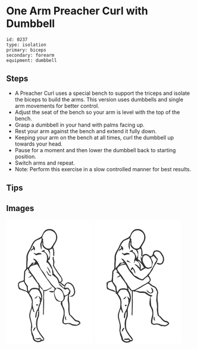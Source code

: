 # One Arm Preacher Curl with Dumbbell
> 

``` 
id: 0237 
type: isolation 
primary: biceps 
secondary: forearm 
equipment: dumbbell 
``` 

## Steps

 - A Preacher Curl uses a special bench to support the triceps and isolate the biceps to build the arms. This version uses dumbbells and single arm movements for better control.
 - Adjust the seat of the bench so your arm is level with the top of the bench.
 - Grasp a dumbbell in your hand with palms facing up.
 - Rest your arm against the bench and extend it fully down.
 - Keeping your arm on the bench at all times, curl the dumbbell up towards your head.
 - Pause for a moment and then lower the dumbbell back to starting position.
 - Switch arms and repeat.
 - Note: Perform this exercise in a slow controlled manner for best results.

## Tips


## Images

<svg width="175pt" height="250pt" viewBox="0 0 175 250" xmlns="http://www.w3.org/2000/svg">
  <g fill="#FFF">
    <path d="M0 0h175v250H0V0m72.67 31.77c-3.58 7.19-13.07 7.02-17.65 13.21-4.1 4.82-5.09 11.35-8.75 16.43-2.56 3.76-4.39 8.02-5.41 12.45-.29 4.69.1 9.41-.41 14.1-.55 4 .66 8.13-.76 12.03-1.16 1.95-3.52 3.35-3.44 5.86-.51 5.54-.76 11.12-.91 16.68-1.12.48-2.23.96-3.36 1.42-1.99.64-3.98 1.31-5.97 1.96-3.75 4.02-2.33 9.81-.46 14.38 5.37 2.04 10.82 3.87 16.29 5.66-.03.27-.08.81-.1 1.07 3.65 1.96 4.48 6.23 6.68 9.4 1.95 2.81 2.62 6.2 3.46 9.45-.78 3.68-.68 7.45-1.08 11.17-1.62 4.91-3.55 9.78-4.45 14.89-.28 7.24 3.62 13.88 3.83 21.09.09 3.29-.45 6.55-.69 9.83.3 2.08 1.23 4.04 1.2 6.18-.16 3.23 2.35 5.75 2.71 8.88.07 8.4 12.25 11.78 18.01 6.77 1.53-.38 3.68.04 4.42-1.75 1.82-2.95-1.23-5.76-2.83-8.03-3.53-3.63-5.84-8.19-8.43-12.48-2.43-5.42-2.17-11.56-1.71-17.35.26-3.92 2.19-7.41 3.17-11.15.54-3.12.15-6.32.3-9.47-.76.49-1.51.99-2.27 1.48.68 5.06-.58 10.05-2.76 14.6-2.15 8.74-1.63 18.85 3.74 26.4 2.53 5.38 6.85 9.53 10.26 14.33-.84.34-2.51 1.01-3.35 1.34-.78-.85-1.47-1.77-2.07-2.75-.4-.35-1.2-1.05-1.6-1.39-3.42 1.24-7.07.58-10.54 1.42 3.01 1.34 6.47 2.41 9.61.79.7.35 2.11 1.04 2.82 1.39-3.36 4.4-10.98 3.13-13.52-1.45-.5-2.97-1.27-5.89-2.55-8.63-1.48-4.5-4.32-9.27-1.8-13.98.44-8.25-3.31-15.92-4.04-24.02 0-5.3 2-10.33 3.67-15.28 1.31 2.41 2.34 4.96 3.13 7.58.45.11 1.34.32 1.79.42-.31-1.23-.62-2.46-.99-3.67-1.35-3.88-2.43-7.9-2.82-11.99 1.26-6.44-.12-13.53-4.22-18.75-.8-1.35-2.09-2.5-2.4-4.09 1.58-2.73 3.25-5.93 6.22-7.32 3.62-.59 7.65-.83 11.13.48 4.33 4.98 7.08 11.52 6.78 18.22-1.73-1.99-3.46-4.01-5.71-5.44 1.29 3.1 3.18 5.94 3.9 9.28-.51.08-1.53.25-2.04.33.45.58 1.33 1.75 1.77 2.33-1.23 3.8-3.05 7.41-3.86 11.35-.95 4.2-4.21 7.41-5.11 11.63-.81 2.78-.83 5.7-.96 8.58.47 0 1.4.01 1.87.02.58-4.52.97-9.09 2.55-13.4.75.07 2.25.19 3 .26-.77-6.99 3.39-13.09 4.94-19.66 2.38-6.7 2.07-14.55-1.95-20.57-2.09-2.66-1.23-6.1-1.68-9.2 1.98 3.07 4.68 5.59 7.34 8.06.17 14.7-.14 29.41-.29 44.11-.12.63-.38 1.88-.5 2.51.46 1.09.91 2.19 1.37 3.28.85-4.96.4-10.01.94-15 .05-7.04.68-14.11-.19-21.12.16-4.17.54-8.33.52-12.51 4.85.68 8.32-3.13 12.46-4.84 1.66-.74 2.58-2.5 3.92-3.63-5.92 2.39-11.11 7.57-17.96 6.72-2.64-5.22-8.16-8.96-9.37-14.78-.36-.05-1.07-.14-1.42-.18-3.63-5.9-7.23-11.85-11.47-17.33-2.68-2.97-4.59-6.49-6.79-9.81.8-2.87 2.54-5.58 5.28-6.91 3.65-1.45 7.54-2.14 11.32-3.14 7.54 11.43 14.5 23.32 22.87 34.2 3.11 4.17 5.36 9.26 10.02 12.01.81 1.07 1.62 2.14 2.45 3.2-.77 1.52-1.48 3.07-2.08 4.67-3.28-.15-6.82-1.09-9.87.59 3.42 1.32 8.07 3.5 10.59-.51-.54 6.03.37 12.3 3.9 17.33 2.41 3.09 6.55 3.93 10.26 3.67-.24 1.43-.49 2.86-.75 4.29 2.01 5.68 6.11 10.77 6.01 17.05.74 7.28-4.23 14.1-2.15 21.4 1.55 1.8 3.98 2.26 6.17 2.83 1.35-.36 2.72-.7 4.13-.8 4.76-.89 8.16 3.93 12.93 3.34 3.95 1.34 7.85-.53 11.14-2.65 3.46-2.38-.15-6.6-3.05-7.28-7.47-.4-10.07-8.71-16.05-11.85-2.61-8.35-.62-17.16-1.98-25.65-1.34-4.94-.26-10.04-.72-15.05.5-.22 1.5-.66 1.99-.88.31-2.12 1.23-4.14 1.27-6.29-1.22-2.43-3.08-4.48-4.89-6.48-2.1.11-4.19.15-6.28.16-.17-3.52 1.98-6.8 4.47-9.11 3.26.12 6.62 1.17 8.9 3.6 3.04 2.75 3.87 6.94 4.83 10.73 1.17 4.36-.95 9.87-5.61 11.04-1.03.19-3.08.55-4.11.74 2.72.38 5.97 1.42 8.23-.74 2.6-1.81 3.45-4.96 4.08-7.88-.66-3.66-1.11-7.4-2.76-10.78-2.11-4.76-6.89-8.4-12.14-8.62-3.18.76-5.69 3.14-6.75 6.22-2.66-1.89-5.19-3.95-7.72-6 1.23-.81 2.45-1.66 3.64-2.52-.06-1.62.01-3.26-.27-4.86-2.55-6.39-7.88-11.08-11.01-17.13-1.99-3.11-4.58-5.93-5.68-9.53-.72-3 1.5-5.98.46-8.96-1-2.62-1.42-5.4-1.22-8.21l-.73-.09c-2.33.16-1.1 2.85-1.29 4.35.21 2.34 1.47 4.52 1.18 6.92.02 2.82-1.3 6.01.58 8.51 4.64 7.52 9.41 15 14.94 21.89.7 1.86 1.55 3.79 1.24 5.83-.85 1.43-2.3 2.29-3.7 3.08-1.19-2.62-2.4-5.23-3.61-7.84-2.81-3.21-5.6-6.44-8.7-9.38-.05-4.44-2.14-8.4-3.47-12.53-1.62-4.28-3.97-8.29-7.13-11.63-.13-.69-.4-2.09-.54-2.79.69-.26 2.08-.77 2.77-1.03 1.13-4.62.83-9.37 1.05-14.07.06-1.89-.82-3.62-1.41-5.37 2.05-.94 4.03-2 6.03-3.04 3.1 4.61 1.16 10.33 2.18 15.36.3.08.9.22 1.2.3 1.17-6.07.8-12.66-1.93-18.27 2.98-5.83 7.52-11.19 8.37-17.88.9-6.14-2.35-12.17-7.05-15.93-3.5-2.81-8.39-3.18-12.63-2.2-5.4 1.55-8.8 6.64-10.36 11.77M57.01 159.65c3.41.11 5.22-3.14 6.74-5.67-2.65 1.33-5.07 3.18-6.74 5.67m3.29 11.45c.15.61.43 1.84.57 2.45 1.54-.18 3.04-.59 4.2-1.69-1.53-.58-3.14-.78-4.77-.76m-6 54.02c2.73-2.04 3.94-5.29 5.08-8.37-3.47.99-4.93 5.12-5.08 8.37z"/>
    <path d="M80.23 24.1c5.27-3.89 12.87-1.66 17.02 2.8 5.3 5.54 3.69 14.44-.37 20.24-2.86 3.86-4.43 9.02-8.85 11.46-4.91 1.39-9.59-1.35-12.25-5.38-2.74-2.9.27-7.32-2.08-10.31 2.03-1.95-.58-4.04-1.41-5.93 1.65-4.76 3.33-10.14 7.94-12.88z"/>
    <path d="M57.83 44.91c3.61-3.66 9.28-3.9 13.02-7.41 1.88 5.44-3.07 10.08-1.96 15.51.33 2.79.97 5.55 2.02 8.17 1.2-5.22-.86-10.98 1.66-15.91.41 3-.66 6.35 1.18 9.02 2.16 3.99 6.37 6.14 10.48 7.62 1.8 3.8 4.41 7.73 3.05 12.11a43.793 43.793 0 0 0-2.87 6.27c1.09-5.99-2.02-12.38-7.35-15.3.14-1.19.31-2.38.44-3.57-2.05.8-4.1 1.62-6.17 2.38-.06.39-.17 1.18-.23 1.58 4.47-1.24 8.2 2.71 10.22 6.25 1.26 4.68 1.41 9.92-.61 14.43 6.39 2.57 7.83 9.73 11.61 14.76.2 2.85.31 5.73.87 8.55-.23.65-.45 1.3-.68 1.95 3.08 2.62 6.8 4.53 9.4 7.68 2.19 3.05 3.1 6.79 4.04 10.37.73-.36 1.45-.73 2.17-1.1 3.26 2.69 6.61 5.27 10.14 7.6-.95.58-1.9 1.15-2.86 1.72-2.42-2.85-5.41-5.16-7.6-8.2-.41.7-.82 1.39-1.21 2.1 3.75 3.69 7.9 7 12.22 10.01 1.51-.69 3.04-1.36 4.54-2.08a73.43 73.43 0 0 1 4.2 4.44c-.26.73-.78 2.18-1.04 2.9-.17-.02-.5-.08-.67-.11-.11 4.45-4.37 5.88-7.87 7.07-2-3.43-3.18-7.25-4.97-10.77-2.74-3.59-7.36-6.42-12.02-5.06 2.29 2.12 5.84 1.78 8.01 4.07 5.04 3.59 6.9 10.09 6.86 16.02.11 3.93-3.41 8.06-7.57 6.81-4.11-1.52-8.1-4.63-9.15-9.09-2.17-5.1-4.06-13.09 2.55-15.79-.9-.69-1.81-1.37-2.7-2.07-4.07-3.58-8.07-7.33-10.96-11.96-2.05-3.53-5.41-6.12-7.21-9.81-2.49-4.69-5.21-9.28-8.7-13.3-5.38-5.63-5.59-14.31-11.02-19.89-1.95-1.86-4.24-4.16-7.2-3.46 1.58 1.7 3.25 3.31 4.97 4.87-.25.73-.74 2.19-.99 2.93l-.87-1.1c-.18 1.2-.37 2.4-.57 3.61-1.17.54-2.33 1.09-3.5 1.63.35-.63 1.05-1.9 1.4-2.53l.65 1.08c.15-.67.46-2.03.61-2.71-.96.07-2.88.23-3.84.31-2.18 3.97-5.81 6.79-8.44 10.42-2.06-6.87.51-13.9 0-20.87-.49-4.82 2.06-9.05 3.86-13.31l1 1.11c.04-1.5.07-2.99.09-4.48l.71.95c2.83-5.53 4.7-11.67 8.86-16.42m-4.54 8.39c.16 1.63.62 3.19 1.25 4.7-1.84 1.63-5.56 2.68-5.18 5.68 1.97-1.36 4.03-2.59 6.07-3.86.41 1.19.95 2.35 1.77 3.32 1.35-3.67.49-8.88-3.91-9.84m2.21 14.02c.06.38.16 1.15.22 1.53 1.6.99 3.09 2.17 4.38 3.55 3.54-.91 6.92-2.59 10.68-1.67l-.16-2.16c-2.9-.8-6.07-1.48-8.82.18-2.17 1.45-4.24-.76-6.3-1.43m26.43 27.65c1.96 4.82 4.78 9.24 6.76 14.05.14-1.7.44-3.57-.59-5.07-1.81-3.14-3.37-6.57-6.17-8.98m-1.82 8.27c1.66 2.98 3.51 5.87 4.96 8.97 1.95.9 3.91 1.79 5.91 2.6-.47-1.11-.98-2.19-1.48-3.27l-2.64.08c-2.03-2.98-3.62-6.36-6.75-8.38zM42.72 99.47c1.66 2.78 3.42 5.49 5.15 8.23l-3.28-2.52-.47.8c2.66 1.89 5.29 3.88 7.18 6.59-2.44 1.68-4.81 3.48-7.47 4.8 3.05-.57 6.26-1.15 8.12-3.94 3.47 5.66 7.66 10.81 11.57 16.16 2.21 2.81 2.07 6.47 1.94 9.85-4.35-1.73-9.23-2.43-13.68-.63-3.26.83-4.56 4.16-6.11 6.77-2.43-3.35-2.03-7.56-2.34-11.46-2.43-2.35-3.63-5.61-5.82-8.15-.47-7.08.75-14.13.85-21.21 1.69-1.54 3.18-3.31 4.36-5.29zM26.83 127.93c2.7-1.17 5.46-2.2 8.33-2.85 1.66 3.62 3.7 7.05 5.93 10.35.39 3.15.52 6.34 1.45 9.4-3.92-2.14-8.29-3.18-12.38-4.92-4.56-1.82-6.04-8.03-3.33-11.98z"/>
    <path d="M118.29 155.65c2.02-1.21 4.01-2.46 6.06-3.61.64 4.02-1.25 7.96-.34 11.94 1.19 4.91 1.57 9.98 1.18 15.01-.4 4.49.71 8.89 1.59 13.25 4.16 3.18 7.05 7.59 10.83 11.12 2.86 3.14 8.15 1.6 10.26 5.61a184.26 184.26 0 0 0-5.72 3.44c-3.68-1.12-7.79-.37-11.14-2.55-4.02-2.32-8.68-.26-12.99-.85-1.4-.03-2.62-1.7-2.43-3.05.22-4.07.61-8.19 2.01-12.05.01-4.14.31-8.31-.27-12.43-.53-2.95-2.51-5.31-3.54-8.06-.49-2.48-.72-5.01-1.15-7.5 3.82-2.04 5.76-6 5.65-10.27m.38 39.96c-.14 2.51-.13 5.09 1.41 7.23.32-.14.95-.4 1.26-.53-1.09-2.13-1.33-4.49-1.15-6.84-.38.03-1.14.1-1.52.14z"/>
  </g>
  <g fill="#333">
    <path d="M72.67 31.77c1.56-5.13 4.96-10.22 10.36-11.77 4.24-.98 9.13-.61 12.63 2.2 4.7 3.76 7.95 9.79 7.05 15.93-.85 6.69-5.39 12.05-8.37 17.88 2.73 5.61 3.1 12.2 1.93 18.27-.3-.08-.9-.22-1.2-.3-1.02-5.03.92-10.75-2.18-15.36-2 1.04-3.98 2.1-6.03 3.04.59 1.75 1.47 3.48 1.41 5.37-.22 4.7.08 9.45-1.05 14.07-.69.26-2.08.77-2.77 1.03.14.7.41 2.1.54 2.79 3.16 3.34 5.51 7.35 7.13 11.63 1.33 4.13 3.42 8.09 3.47 12.53 3.1 2.94 5.89 6.17 8.7 9.38 1.21 2.61 2.42 5.22 3.61 7.84 1.4-.79 2.85-1.65 3.7-3.08.31-2.04-.54-3.97-1.24-5.83-5.53-6.89-10.3-14.37-14.94-21.89-1.88-2.5-.56-5.69-.58-8.51.29-2.4-.97-4.58-1.18-6.92.19-1.5-1.04-4.19 1.29-4.35l.73.09c-.2 2.81.22 5.59 1.22 8.21 1.04 2.98-1.18 5.96-.46 8.96 1.1 3.6 3.69 6.42 5.68 9.53 3.13 6.05 8.46 10.74 11.01 17.13.28 1.6.21 3.24.27 4.86-1.19.86-2.41 1.71-3.64 2.52 2.53 2.05 5.06 4.11 7.72 6 1.06-3.08 3.57-5.46 6.75-6.22 5.25.22 10.03 3.86 12.14 8.62 1.65 3.38 2.1 7.12 2.76 10.78-.63 2.92-1.48 6.07-4.08 7.88-2.26 2.16-5.51 1.12-8.23.74 1.03-.19 3.08-.55 4.11-.74 4.66-1.17 6.78-6.68 5.61-11.04-.96-3.79-1.79-7.98-4.83-10.73-2.28-2.43-5.64-3.48-8.9-3.6-2.49 2.31-4.64 5.59-4.47 9.11 2.09-.01 4.18-.05 6.28-.16 1.81 2 3.67 4.05 4.89 6.48-.04 2.15-.96 4.17-1.27 6.29-.49.22-1.49.66-1.99.88.46 5.01-.62 10.11.72 15.05 1.36 8.49-.63 17.3 1.98 25.65 5.98 3.14 8.58 11.45 16.05 11.85 2.9.68 6.51 4.9 3.05 7.28-3.29 2.12-7.19 3.99-11.14 2.65-4.77.59-8.17-4.23-12.93-3.34-1.41.1-2.78.44-4.13.8-2.19-.57-4.62-1.03-6.17-2.83-2.08-7.3 2.89-14.12 2.15-21.4.1-6.28-4-11.37-6.01-17.05.26-1.43.51-2.86.75-4.29-3.71.26-7.85-.58-10.26-3.67-3.53-5.03-4.44-11.3-3.9-17.33-2.52 4.01-7.17 1.83-10.59.51 3.05-1.68 6.59-.74 9.87-.59.6-1.6 1.31-3.15 2.08-4.67-.83-1.06-1.64-2.13-2.45-3.2-4.66-2.75-6.91-7.84-10.02-12.01-8.37-10.88-15.33-22.77-22.87-34.2-3.78 1-7.67 1.69-11.32 3.14-2.74 1.33-4.48 4.04-5.28 6.91 2.2 3.32 4.11 6.84 6.79 9.81 4.24 5.48 7.84 11.43 11.47 17.33.35.04 1.06.13 1.42.18 1.21 5.82 6.73 9.56 9.37 14.78 6.85.85 12.04-4.33 17.96-6.72-1.34 1.13-2.26 2.89-3.92 3.63-4.14 1.71-7.61 5.52-12.46 4.84.02 4.18-.36 8.34-.52 12.51.87 7.01.24 14.08.19 21.12-.54 4.99-.09 10.04-.94 15-.46-1.09-.91-2.19-1.37-3.28.12-.63.38-1.88.5-2.51.15-14.7.46-29.41.29-44.11-2.66-2.47-5.36-4.99-7.34-8.06.45 3.1-.41 6.54 1.68 9.2 4.02 6.02 4.33 13.87 1.95 20.57-1.55 6.57-5.71 12.67-4.94 19.66-.75-.07-2.25-.19-3-.26-1.58 4.31-1.97 8.88-2.55 13.4-.47-.01-1.4-.02-1.87-.02.13-2.88.15-5.8.96-8.58.9-4.22 4.16-7.43 5.11-11.63.81-3.94 2.63-7.55 3.86-11.35-.44-.58-1.32-1.75-1.77-2.33.51-.08 1.53-.25 2.04-.33-.72-3.34-2.61-6.18-3.9-9.28 2.25 1.43 3.98 3.45 5.71 5.44.3-6.7-2.45-13.24-6.78-18.22-3.48-1.31-7.51-1.07-11.13-.48-2.97 1.39-4.64 4.59-6.22 7.32.31 1.59 1.6 2.74 2.4 4.09 4.1 5.22 5.48 12.31 4.22 18.75.39 4.09 1.47 8.11 2.82 11.99.37 1.21.68 2.44.99 3.67-.45-.1-1.34-.31-1.79-.42-.79-2.62-1.82-5.17-3.13-7.58-1.67 4.95-3.67 9.98-3.67 15.28.73 8.1 4.48 15.77 4.04 24.02-2.52 4.71.32 9.48 1.8 13.98 1.28 2.74 2.05 5.66 2.55 8.63 2.54 4.58 10.16 5.85 13.52 1.45-.71-.35-2.12-1.04-2.82-1.39-3.14 1.62-6.6.55-9.61-.79 3.47-.84 7.12-.18 10.54-1.42.4.34 1.2 1.04 1.6 1.39.6.98 1.29 1.9 2.07 2.75.84-.33 2.51-1 3.35-1.34-3.41-4.8-7.73-8.95-10.26-14.33-5.37-7.55-5.89-17.66-3.74-26.4 2.18-4.55 3.44-9.54 2.76-14.6.76-.49 1.51-.99 2.27-1.48-.15 3.15.24 6.35-.3 9.47-.98 3.74-2.91 7.23-3.17 11.15-.46 5.79-.72 11.93 1.71 17.35 2.59 4.29 4.9 8.85 8.43 12.48 1.6 2.27 4.65 5.08 2.83 8.03-.74 1.79-2.89 1.37-4.42 1.75-5.76 5.01-17.94 1.63-18.01-6.77-.36-3.13-2.87-5.65-2.71-8.88.03-2.14-.9-4.1-1.2-6.18.24-3.28.78-6.54.69-9.83-.21-7.21-4.11-13.85-3.83-21.09.9-5.11 2.83-9.98 4.45-14.89.4-3.72.3-7.49 1.08-11.17-.84-3.25-1.51-6.64-3.46-9.45-2.2-3.17-3.03-7.44-6.68-9.4.02-.26.07-.8.1-1.07-5.47-1.79-10.92-3.62-16.29-5.66-1.87-4.57-3.29-10.36.46-14.38 1.99-.65 3.98-1.32 5.97-1.96 1.13-.46 2.24-.94 3.36-1.42.15-5.56.4-11.14.91-16.68-.08-2.51 2.28-3.91 3.44-5.86 1.42-3.9.21-8.03.76-12.03.51-4.69.12-9.41.41-14.1 1.02-4.43 2.85-8.69 5.41-12.45 3.66-5.08 4.65-11.61 8.75-16.43 4.58-6.19 14.07-6.02 17.65-13.21m7.56-7.67c-4.61 2.74-6.29 8.12-7.94 12.88.83 1.89 3.44 3.98 1.41 5.93 2.35 2.99-.66 7.41 2.08 10.31 2.66 4.03 7.34 6.77 12.25 5.38 4.42-2.44 5.99-7.6 8.85-11.46 4.06-5.8 5.67-14.7.37-20.24-4.15-4.46-11.75-6.69-17.02-2.8m-22.4 20.81c-4.16 4.75-6.03 10.89-8.86 16.42l-.71-.95c-.02 1.49-.05 2.98-.09 4.48l-1-1.11c-1.8 4.26-4.35 8.49-3.86 13.31.51 6.97-2.06 14 0 20.87 2.63-3.63 6.26-6.45 8.44-10.42.96-.08 2.88-.24 3.84-.31-.15.68-.46 2.04-.61 2.71l-.65-1.08c-.35.63-1.05 1.9-1.4 2.53 1.17-.54 2.33-1.09 3.5-1.63.2-1.21.39-2.41.57-3.61l.87 1.1c.25-.74.74-2.2.99-2.93-1.72-1.56-3.39-3.17-4.97-4.87 2.96-.7 5.25 1.6 7.2 3.46 5.43 5.58 5.64 14.26 11.02 19.89 3.49 4.02 6.21 8.61 8.7 13.3 1.8 3.69 5.16 6.28 7.21 9.81 2.89 4.63 6.89 8.38 10.96 11.96.89.7 1.8 1.38 2.7 2.07-6.61 2.7-4.72 10.69-2.55 15.79 1.05 4.46 5.04 7.57 9.15 9.09 4.16 1.25 7.68-2.88 7.57-6.81.04-5.93-1.82-12.43-6.86-16.02-2.17-2.29-5.72-1.95-8.01-4.07 4.66-1.36 9.28 1.47 12.02 5.06 1.79 3.52 2.97 7.34 4.97 10.77 3.5-1.19 7.76-2.62 7.87-7.07.17.03.5.09.67.11.26-.72.78-2.17 1.04-2.9a73.43 73.43 0 0 0-4.2-4.44c-1.5.72-3.03 1.39-4.54 2.08-4.32-3.01-8.47-6.32-12.22-10.01.39-.71.8-1.4 1.21-2.1 2.19 3.04 5.18 5.35 7.6 8.2.96-.57 1.91-1.14 2.86-1.72-3.53-2.33-6.88-4.91-10.14-7.6-.72.37-1.44.74-2.17 1.1-.94-3.58-1.85-7.32-4.04-10.37-2.6-3.15-6.32-5.06-9.4-7.68.23-.65.45-1.3.68-1.95-.56-2.82-.67-5.7-.87-8.55-3.78-5.03-5.22-12.19-11.61-14.76 2.02-4.51 1.87-9.75.61-14.43-2.02-3.54-5.75-7.49-10.22-6.25.06-.4.17-1.19.23-1.58 2.07-.76 4.12-1.58 6.17-2.38-.13 1.19-.3 2.38-.44 3.57 5.33 2.92 8.44 9.31 7.35 15.3.79-2.16 1.75-4.26 2.87-6.27 1.36-4.38-1.25-8.31-3.05-12.11-4.11-1.48-8.32-3.63-10.48-7.62-1.84-2.67-.77-6.02-1.18-9.02-2.52 4.93-.46 10.69-1.66 15.91-1.05-2.62-1.69-5.38-2.02-8.17-1.11-5.43 3.84-10.07 1.96-15.51-3.74 3.51-9.41 3.75-13.02 7.41M42.72 99.47c-1.18 1.98-2.67 3.75-4.36 5.29-.1 7.08-1.32 14.13-.85 21.21 2.19 2.54 3.39 5.8 5.82 8.15.31 3.9-.09 8.11 2.34 11.46 1.55-2.61 2.85-5.94 6.11-6.77 4.45-1.8 9.33-1.1 13.68.63.13-3.38.27-7.04-1.94-9.85-3.91-5.35-8.1-10.5-11.57-16.16-1.86 2.79-5.07 3.37-8.12 3.94 2.66-1.32 5.03-3.12 7.47-4.8-1.89-2.71-4.52-4.7-7.18-6.59l.47-.8 3.28 2.52c-1.73-2.74-3.49-5.45-5.15-8.23m-15.89 28.46c-2.71 3.95-1.23 10.16 3.33 11.98 4.09 1.74 8.46 2.78 12.38 4.92-.93-3.06-1.06-6.25-1.45-9.4-2.23-3.3-4.27-6.73-5.93-10.35-2.87.65-5.63 1.68-8.33 2.85m91.46 27.72c.11 4.27-1.83 8.23-5.65 10.27.43 2.49.66 5.02 1.15 7.5 1.03 2.75 3.01 5.11 3.54 8.06.58 4.12.28 8.29.27 12.43-1.4 3.86-1.79 7.98-2.01 12.05-.19 1.35 1.03 3.02 2.43 3.05 4.31.59 8.97-1.47 12.99.85 3.35 2.18 7.46 1.43 11.14 2.55 1.89-1.18 3.79-2.33 5.72-3.44-2.11-4.01-7.4-2.47-10.26-5.61-3.78-3.53-6.67-7.94-10.83-11.12-.88-4.36-1.99-8.76-1.59-13.25.39-5.03.01-10.1-1.18-15.01-.91-3.98.98-7.92.34-11.94-2.05 1.15-4.04 2.4-6.06 3.61z"/>
    <path d="M53.29 53.3c4.4.96 5.26 6.17 3.91 9.84-.82-.97-1.36-2.13-1.77-3.32-2.04 1.27-4.1 2.5-6.07 3.86-.38-3 3.34-4.05 5.18-5.68-.63-1.51-1.09-3.07-1.25-4.7zM55.5 67.32c2.06.67 4.13 2.88 6.3 1.43 2.75-1.66 5.92-.98 8.82-.18l.16 2.16c-3.76-.92-7.14.76-10.68 1.67-1.29-1.38-2.78-2.56-4.38-3.55-.06-.38-.16-1.15-.22-1.53zM81.93 94.97c2.8 2.41 4.36 5.84 6.17 8.98 1.03 1.5.73 3.37.59 5.07-1.98-4.81-4.8-9.23-6.76-14.05zM80.11 103.24c3.13 2.02 4.72 5.4 6.75 8.38l2.64-.08c.5 1.08 1.01 2.16 1.48 3.27-2-.81-3.96-1.7-5.91-2.6-1.45-3.1-3.3-5.99-4.96-8.97zM57.01 159.65c1.67-2.49 4.09-4.34 6.74-5.67-1.52 2.53-3.33 5.78-6.74 5.67zM60.3 171.1c1.63-.02 3.24.18 4.77.76-1.16 1.1-2.66 1.51-4.2 1.69-.14-.61-.42-1.84-.57-2.45zM118.67 195.61c.38-.04 1.14-.11 1.52-.14-.18 2.35.06 4.71 1.15 6.84-.31.13-.94.39-1.26.53-1.54-2.14-1.55-4.72-1.41-7.23zM54.3 225.12c.15-3.25 1.61-7.38 5.08-8.37-1.14 3.08-2.35 6.33-5.08 8.37z"/>
  </g>
</svg>

<svg width="175pt" height="250pt" viewBox="0 0 175 250" xmlns="http://www.w3.org/2000/svg">
  <g fill="#FFF">
    <path d="M0 0h175v250H0V0m82.16 20.2c-4.93 1.87-8.05 6.63-9.53 11.49-3.54 7.25-13.14 7-17.68 13.26-3.31 3.9-4.66 8.92-6.9 13.41-2.14 3.6-4.65 7.03-5.95 11.07-2.43 5.25-.87 11.12-1.58 16.66-.8 4.65.3 9.37-.8 13.99-1.4 1.78-3.67 3.3-3.58 5.83-.51 5.74-.27 11.57-1.68 17.21-3.59 1.1-7.86 1.6-10.18 4.93 1.06 3.99-.38 8.52 1.44 12.24 5.98 2.78 12.46 4.3 18.59 6.71l-2.79.64c4.54 2.43 6.55 7.68 9.04 11.93 3.22 5.72 1.54 12.23 1.2 18.38-1.26 3.69-2.67 7.34-3.63 11.13-2.3 6.26.66 12.7 2 18.83 1.66 5.19.77 10.63.27 15.92.63 2.66 1.37 5.29 1.36 8.05 1.26 3.32 2.94 6.5 3.04 10.14 3.09 6.11 12.54 8.21 17.76 3.65 2.69.3 5.61-1.53 4.81-4.54-1.5-4.31-5.58-7.05-7.71-11.02-1.77-3.32-4.42-6.25-5.18-10.02-1.2-4.89-.89-9.97-.42-14.93.36-3.63 2.26-6.85 3.1-10.35.84-5.92-1.03-12.05 1-17.83 1.24-3.9 2.99-7.63 4.06-11.59.17-.61.52-1.81.69-2.41 1.35-6.04.46-12.66-2.95-17.88-1.8-2.31-1.4-5.23-1.41-7.96 1.88 2.95 3.65 6.2 7.05 7.64.09 13.78-.19 27.56-.32 41.34-.34 2.67-.79 5.47.77 7.88.32-1.28.69-2.56.72-3.88.39-9.06.67-18.13.66-27.19-.73-6.32.24-12.65 0-18.98.61.29 1.83.88 2.43 1.17l.5.31c4.57-1.21 8.23 2.5 12.69 2.6 2.68.2 5.36-.01 8.05.05 3.89 2.29 7.41 5.17 11.61 6.9-.83 5.57-2.19 11.22-1.53 16.9 1.71 5.08 5.27 9.56 5.56 15.09 1.12 7.65-4.33 14.81-2.13 22.46 2.3 2.68 6.07 3.26 9.33 2.29 4.14-1.19 7.66 1.62 11.21 3.22 2.34-.54 4.61.31 6.93.51 3.49-1.2 7.66-2.46 8.95-6.36-1.74-1.84-3.22-4.53-6.11-4.52-6.63-.96-9.04-8.44-14.59-11.33-3.42-9.02-.44-18.83-2.69-28.04-.75-6.09-.36-12.29.93-18.25-1.2-4.84-3.02-10.29-7.96-12.47-4.15-1.32-7.14-4.56-10.52-7.12 1.31-1.59 3.41-2.99 3.28-5.31.39-3.57-2.37-6.33-3.95-9.24 2.41-3.11 4.41-6.5 6.75-9.66 1.97-2.58 2.57-5.88 4.36-8.56 1.51-2.32 2.96-4.67 4.46-7l-1.6-.92 2.07.76c.35-2.73 2.42-5.27 2.19-7.99-2.72-2.5-4.12-6.22-7.27-8.25-.03-1.23-.05-2.46-.07-3.69 1.01-.92 1.99-1.87 2.95-2.83 1.85-.01 3.78-.17 5.52.63 3.83 1.19 5.52 5.15 7.52 8.26 2.56 4.02 2.66 9.66-.23 13.53-1.82 3.19-6.11 1.16-8.8.53-.68.45-1.35.91-2.02 1.38 2.99 1.38 6.4 3.25 9.68 1.49 3.46-.78 4.48-4.61 5.41-7.54.98-6.31-2.32-12.36-6.34-16.96-3.18-3.6-8.51-4.42-12.9-2.81-2.71 1.7-2.76 5.29-3.78 8.01-.48 2.09-2.93 2.44-4.46 3.49-2.8-2.41-5.98-5.39-9.98-4.92-1.93-.05-3.55 1.14-5.23 1.89-.79 2.64-1.84 5.23-2.04 8.01l-.2-.01c.43-2.16-.74-3.98-2.91-4.38l.94 1.14c-.09 3.67.96 7.17 1.53 10.75-1.58-3.08-4.36-5.06-7.26-6.79.66-4.44.5-8.92.66-13.39.29-2.12-1.42-3.62-2.2-5.41 2.35-.39 4.4-1.61 6.43-2.78.61 1.02 1.23 2.04 1.86 3.06.36 4.33.51 8.7-.18 13.01.57-.3 1.72-.9 2.29-1.2.98-5.88.48-12.19-2.13-17.61 2.94-5.88 7.54-11.23 8.37-17.97.87-6.11-2.37-12.13-7.03-15.9-3.78-3.03-9.12-3.31-13.62-1.98z"/>
    <path d="M80.19 24.22c8.05-5.91 21.23 1.84 20.23 11.71.39 6.66-4.29 11.84-7.4 17.26-1.64 2.95-4.27 6.22-8.06 5.63-4 .29-6.9-2.92-9.19-5.74-1.94-2.4-1.04-5.72-.79-8.5-.32-.41-.95-1.24-1.26-1.65.3-.38.91-1.14 1.22-1.53-.85-1.47-1.71-2.94-2.59-4.4 1.71-4.68 3.25-10.07 7.84-12.78z"/>
    <path d="M58.41 44.42c3.64-3.05 8.78-3.48 12.3-6.74.19 1.36.39 2.72.61 4.08-3.07 6.08-3.46 13.35-.31 19.49 1.25-5.24-1.18-10.94 1.36-15.9h.3c.27 3.01-.81 6.35 1.05 9.03 2.09 4.02 6.39 5.83 10.24 7.68 1.8 2.25 2.63 5.18 3.7 7.84.04 2.98-1.25 5.71-2.65 8.25-.53-5.3-3.08-10.62-7.91-13.25.15-1.17.28-2.34.41-3.51-2.09.76-4.15 1.57-6.24 2.33-.06.44-.18 1.32-.24 1.75 4.11-1.41 7.33 2.2 9.64 5.08 2.49 3.94.84 8.62-.68 12.57.16.58.47 1.75.62 2.34l-1.4 1.72c1.81.47 2.35-.46 1.99-2.19.37-.56 1.11-1.67 1.48-2.22 2.13 1.31 4.57 2.33 6.22 4.28 2.34 2.89 2.51 6.79 2.75 10.34-3.14-2.98-6.04-6.81-10.75-7.16 1.95 3.06 6 4.14 7.28 7.81.84.44 1.69.87 2.53 1.31-.19 1.89.94 4.42 3.18 4.13 3.33-1.71 6.34-4.04 9.84-5.44 3.31 3.09 7.91.64 11.44-.78.5-3.85 2.4-7.37 2.66-11.26-1.28-3.29-3.09-6.36-3.94-9.82 2.06-.76 4.02-2.16 6.3-1.97.9 1.01 1.56 2.21 2.27 3.36 1.15.86 2.38 1.66 3.31 2.77-.87 4.48-4.91 7.57-5.46 12.16-.37.27-1.09.81-1.46 1.08-1.28 4.12-4.34 7.28-6.11 11.16-1.32 2.89-4.24 4.52-5.89 7.17-1.76 2.88-5 4.24-7.32 6.58-1.04.75-1.9 2.12-3.34 2.03-4.98-.88-8.72-4.55-13.27-6.48-2.75-1.17-4.62-3.57-5.77-6.26-.9-2.3-3.14-3.5-4.77-5.2-4.12-5.72-5.91-12.87-10.71-18.14-1.86-2.56-4.05-5.97-7.76-5.23 1.57 2.01 3.36 3.84 5.1 5.7-.48.6-1.44 1.81-1.92 2.42-1.8-.01-3.6-.01-5.41-.01-2.47 4.28-6.15 7.76-9.37 11.44.11-1 .28-1.99.51-2.96-.88-6.28 1.04-12.5.54-18.79-.44-4.78 2.08-8.97 3.89-13.17l.95 1.09c0-1.57-.02-3.14-.08-4.71l.54 1.74c3.28-5.81 5-12.63 9.75-17.54m-3.99 13.52c-1.77 1.65-5.63 2.78-4.97 5.77 1.93-1.34 3.95-2.55 5.98-3.75.55 1.07 1.11 2.14 1.68 3.2.39-1.68.77-3.37 1.15-5.05-1.02-1.5-1.91-3.08-3.09-4.45-3.18-1.08-1.41 3.03-.75 4.28m1.04 9.32c.05.42.15 1.25.21 1.67 1.57.94 3.01 2.06 4.21 3.45 3.83-.57 7.32-2.63 11.32-1.65-.37-1.12-.62-2.52-2.08-2.62-3.04-1.15-6.25-.27-8.96 1.29-1.56-.73-3.12-1.46-4.7-2.14m9.58 17.41c2.61.86 5.23 1.69 7.92 2.21-1.97-2.04-4.53-3.31-7.13-4.35-.2.53-.59 1.6-.79 2.14m7.47 17.55c2.2.53 3.47-1.15 4.55-2.72 2.65 2.71 3.26 6.55 5.1 9.74 1.22-4.9-2.41-9.44-5.24-13.1-2.63.86-2.63 4.25-4.41 6.08z"/>
    <path d="M98.63 74.91c1.7-3.54 6.63-3.19 9.39-1.18 6.11 4.78 9.49 13.29 7.1 20.86-2.53 2.63-6.38 3.61-9.71 1.9-3.27-2.19-4.82-5.93-6.65-9.25-2.23-3.69-1.68-8.48-.13-12.33zM87.21 83.79c3.36.01 5.02 2.8 7.01 4.96 2.39 2.56 3.85 5.79 5.87 8.63-2.49 1.07-5.01 2.23-6.85 4.3.12-2.88.32-5.76.13-8.63-.75-3.8-3.74-6.47-6.16-9.26zM59.25 88.06c.45-.28 1.36-.83 1.82-1.11-.17.56-.5 1.69-.67 2.25-2.76.75-5.5 1.58-8.29 2.24.9-3.21 4.48-3.11 7.14-3.38zM46.05 100.25c1.64-7.4 10.36-8.41 16.58-9.25 3.94 5.59 6.48 12.13 11.34 17.06 5.24 8 14.02 13.36 23.38 15.02 3.59-2.57 6.33-6.4 10.51-8.1 2.21 2 3.79 5.14 3.72 8.16-4.41 5.09-11.03 7.35-16.59 10.9-3.88 2.61-8.2 4.46-12.11 7.03-2.35 1.51-5.2 1.54-7.89 1.64-2.11-3.38-4.68-6.43-7.03-9.63-1.01-1.6-2.53-3.15-2.3-5.19-.37-.05-1.1-.15-1.46-.19-3.1-5.14-6.41-10.16-9.77-15.13-3.08-3.89-6.36-7.73-8.38-12.32zM41.69 100.85c.83.09 1.66.19 2.49.3.62 1.72 1.44 3.34 2.47 4.85-.79-.13-2.37-.38-3.15-.51 2.67 2.2 5.74 4.07 7.63 7.06-2.5 1.88-5.6 3.29-7.08 6.21.43-.49 1.3-1.47 1.73-1.96 2.4-.3 4.52-1.43 6.46-2.81 4.78 8.8 14.48 15.69 14.13 26.59-.31-.24-.93-.72-1.23-.95-4.07-.88-8.38-1.54-12.36.11-3.26.79-4.6 4.05-6.09 6.68-2.38-3.37-1.92-7.6-2.33-11.48-2.68-2.71-4.15-6.32-6.8-9.05-.42-6.97.81-13.92.77-20.9 1.27-1.25 2.53-2.54 3.36-4.14z"/>
    <path d="M27.15 127.89c2.6-1.13 5.27-2.06 8.02-2.73.68 2.61 2.78 4.42 3.94 6.79.74 1.43 1.49 2.9 2.83 3.87.35 3.36.58 6.73 1.14 10.07-3.83-4.62-10.94-3.77-15.33-7.68-1.59-2.26-1.47-5.49-.35-7.94-.08-.79-.17-1.59-.25-2.38zM106.45 129.65c1.89-1.49 3.73.69 5.21 1.74 2.5 2.25 5.31 4.11 8.44 5.38 4.09 1.41 4.21 6.28 6.41 9.36-1.06 5.61-1.5 11.29-1.82 16.96.84 5.25 2 10.51 1.41 15.87-.63 4.87.7 9.64 1.62 14.38 4.37 3.3 7.29 8.05 11.45 11.53 2.79 2.69 7.73 1.25 9.57 5.13-2.08 1.22-4.19 2.41-6.44 3.3-2.21-.71-4.52-.87-6.81-1.06-3.1-1.06-6.01-3.15-9.47-2.55-3.02-.16-7.69 1.91-9.27-1.76-.15-4.43.74-8.82 1.8-13.1.41-3.88.33-7.81-.05-11.68-.32-3.04-2.21-5.52-3.44-8.22-1.84-6.32-.94-12.98-1.9-19.42 1.76-.14 3.61-.3 3.57-2.51-2.1-.52-4.24-.94-6.23-1.82-2.46-1.3-4.2-3.69-6.82-4.72-2.73-1.22-5.78-1.31-8.71-1.25-4.03.36-7.74-1.78-11.78-1.38-.12-.2-.36-.6-.48-.81 3.12-2.2 6.87-3.21 10.09-5.23 4.43-2.91 9.09-5.43 13.65-8.14m7.75 7.4c.46 2.43 1.62 4.64 2.42 6.97.27 1.68-1.62 2.62-2.52 3.77-3.97-.04-5.93-4.5-9.44-5.39 1.65 3.17 4.4 6.43 8.3 6.42 2.6.6 5.31-1.34 5.85-3.87-.1-3.17-1.71-6.42-4.61-7.9m5.44 59.52c-.11 2.64-.68 6.7 2.88 7.23-.97-2.36-1.55-4.84-1.3-7.4-.39.04-1.18.13-1.58.17zM52.55 142.48c3.82-1.52 8.3-1.17 12.19-.08 4.24 4.91 6.9 11.29 6.73 17.85-1.66-1.88-3.37-3.75-5.5-5.12 1.08 3.48 3.72 6.51 2.51 10.39 1.31 4.09-1.97 7.54-2.56 11.44-.77 4.77-4.34 8.4-5.52 13.02-.89 2.8-.76 5.77-.9 8.67.49.03 1.46.08 1.95.11.91-4.61.48-9.7 3.25-13.75.19 4.21.74 8.7-.95 12.69-3.6 7.38-3.29 16.11-1.14 23.86 3.17 7.7 8.43 14.2 13.53 20.68-.76.3-2.29.9-3.06 1.2-1.6-1.24-2.46-4.44-4.97-3.73-2.91.97-6.09-.04-8.91 1.09 2.71 3.82 8.33-.16 11.93 2.19-3.38 4.4-10.85 3.09-13.47-1.42-.66-6.16-4.14-11.53-5.37-17.57.54-3.66 1.76-7.35.79-11.06-.93-7.64-5.08-15.08-3.22-22.87.71-3.47 1.91-6.8 3.11-10.12 1.27 2.35 2.28 4.83 3.02 7.4l1.91.32c-1.22-5.23-3.41-10.3-3.64-15.71.93-6.25-.05-13.09-4.02-18.19-.9-1.56-2.45-2.89-2.69-4.73 1.39-2.37 2.87-4.8 5-6.56m5.49 17.82c.61.06 1.84.19 2.45.25 1.59-1.67 3.11-3.41 4.38-5.34-2.93.6-4.94 2.96-6.83 5.09m3.54 14.19c1.77.14 3.4-.2 4.24-1.91-1.39-.34-2.79-.67-4.18-.98-.03.96-.05 1.93-.06 2.89m-3.24 43.92c-1.47 2.26-3.52 4.8-2.95 7.67 2.65-1.83 3.7-4.98 5.13-7.71l-2.18.04z"/>
  </g>
  <g fill="#333">
    <path d="M82.16 20.2c4.5-1.33 9.84-1.05 13.62 1.98 4.66 3.77 7.9 9.79 7.03 15.9-.83 6.74-5.43 12.09-8.37 17.97 2.61 5.42 3.11 11.73 2.13 17.61-.57.3-1.72.9-2.29 1.2.69-4.31.54-8.68.18-13.01-.63-1.02-1.25-2.04-1.86-3.06-2.03 1.17-4.08 2.39-6.43 2.78.78 1.79 2.49 3.29 2.2 5.41-.16 4.47 0 8.95-.66 13.39 2.9 1.73 5.68 3.71 7.26 6.79-.57-3.58-1.62-7.08-1.53-10.75l-.94-1.14c2.17.4 3.34 2.22 2.91 4.38l.2.01c.2-2.78 1.25-5.37 2.04-8.01 1.68-.75 3.3-1.94 5.23-1.89 4-.47 7.18 2.51 9.98 4.92 1.53-1.05 3.98-1.4 4.46-3.49 1.02-2.72 1.07-6.31 3.78-8.01 4.39-1.61 9.72-.79 12.9 2.81 4.02 4.6 7.32 10.65 6.34 16.96-.93 2.93-1.95 6.76-5.41 7.54-3.28 1.76-6.69-.11-9.68-1.49.67-.47 1.34-.93 2.02-1.38 2.69.63 6.98 2.66 8.8-.53 2.89-3.87 2.79-9.51.23-13.53-2-3.11-3.69-7.07-7.52-8.26-1.74-.8-3.67-.64-5.52-.63-.96.96-1.94 1.91-2.95 2.83.02 1.23.04 2.46.07 3.69 3.15 2.03 4.55 5.75 7.27 8.25.23 2.72-1.84 5.26-2.19 7.99l-2.07-.76 1.6.92c-1.5 2.33-2.95 4.68-4.46 7-1.79 2.68-2.39 5.98-4.36 8.56-2.34 3.16-4.34 6.55-6.75 9.66 1.58 2.91 4.34 5.67 3.95 9.24.13 2.32-1.97 3.72-3.28 5.31 3.38 2.56 6.37 5.8 10.52 7.12 4.94 2.18 6.76 7.63 7.96 12.47-1.29 5.96-1.68 12.16-.93 18.25 2.25 9.21-.73 19.02 2.69 28.04 5.55 2.89 7.96 10.37 14.59 11.33 2.89-.01 4.37 2.68 6.11 4.52-1.29 3.9-5.46 5.16-8.95 6.36-2.32-.2-4.59-1.05-6.93-.51-3.55-1.6-7.07-4.41-11.21-3.22-3.26.97-7.03.39-9.33-2.29-2.2-7.65 3.25-14.81 2.13-22.46-.29-5.53-3.85-10.01-5.56-15.09-.66-5.68.7-11.33 1.53-16.9-4.2-1.73-7.72-4.61-11.61-6.9-2.69-.06-5.37.15-8.05-.05-4.46-.1-8.12-3.81-12.69-2.6l-.5-.31c-.6-.29-1.82-.88-2.43-1.17.24 6.33-.73 12.66 0 18.98.01 9.06-.27 18.13-.66 27.19-.03 1.32-.4 2.6-.72 3.88-1.56-2.41-1.11-5.21-.77-7.88.13-13.78.41-27.56.32-41.34-3.4-1.44-5.17-4.69-7.05-7.64.01 2.73-.39 5.65 1.41 7.96 3.41 5.22 4.3 11.84 2.95 17.88-.17.6-.52 1.8-.69 2.41-1.07 3.96-2.82 7.69-4.06 11.59-2.03 5.78-.16 11.91-1 17.83-.84 3.5-2.74 6.72-3.1 10.35-.47 4.96-.78 10.04.42 14.93.76 3.77 3.41 6.7 5.18 10.02 2.13 3.97 6.21 6.71 7.71 11.02.8 3.01-2.12 4.84-4.81 4.54-5.22 4.56-14.67 2.46-17.76-3.65-.1-3.64-1.78-6.82-3.04-10.14.01-2.76-.73-5.39-1.36-8.05.5-5.29 1.39-10.73-.27-15.92-1.34-6.13-4.3-12.57-2-18.83.96-3.79 2.37-7.44 3.63-11.13.34-6.15 2.02-12.66-1.2-18.38-2.49-4.25-4.5-9.5-9.04-11.93l2.79-.64c-6.13-2.41-12.61-3.93-18.59-6.71-1.82-3.72-.38-8.25-1.44-12.24 2.32-3.33 6.59-3.83 10.18-4.93 1.41-5.64 1.17-11.47 1.68-17.21-.09-2.53 2.18-4.05 3.58-5.83 1.1-4.62 0-9.34.8-13.99.71-5.54-.85-11.41 1.58-16.66 1.3-4.04 3.81-7.47 5.95-11.07 2.24-4.49 3.59-9.51 6.9-13.41 4.54-6.26 14.14-6.01 17.68-13.26 1.48-4.86 4.6-9.62 9.53-11.49m-1.97 4.02c-4.59 2.71-6.13 8.1-7.84 12.78.88 1.46 1.74 2.93 2.59 4.4-.31.39-.92 1.15-1.22 1.53.31.41.94 1.24 1.26 1.65-.25 2.78-1.15 6.1.79 8.5 2.29 2.82 5.19 6.03 9.19 5.74 3.79.59 6.42-2.68 8.06-5.63 3.11-5.42 7.79-10.6 7.4-17.26 1-9.87-12.18-17.62-20.23-11.71m-21.78 20.2c-4.75 4.91-6.47 11.73-9.75 17.54l-.54-1.74c.06 1.57.08 3.14.08 4.71l-.95-1.09c-1.81 4.2-4.33 8.39-3.89 13.17.5 6.29-1.42 12.51-.54 18.79-.23.97-.4 1.96-.51 2.96 3.22-3.68 6.9-7.16 9.37-11.44 1.81 0 3.61 0 5.41.01.48-.61 1.44-1.82 1.92-2.42-1.74-1.86-3.53-3.69-5.1-5.7 3.71-.74 5.9 2.67 7.76 5.23 4.8 5.27 6.59 12.42 10.71 18.14 1.63 1.7 3.87 2.9 4.77 5.2 1.15 2.69 3.02 5.09 5.77 6.26 4.55 1.93 8.29 5.6 13.27 6.48 1.44.09 2.3-1.28 3.34-2.03 2.32-2.34 5.56-3.7 7.32-6.58 1.65-2.65 4.57-4.28 5.89-7.17 1.77-3.88 4.83-7.04 6.11-11.16.37-.27 1.09-.81 1.46-1.08.55-4.59 4.59-7.68 5.46-12.16-.93-1.11-2.16-1.91-3.31-2.77-.71-1.15-1.37-2.35-2.27-3.36-2.28-.19-4.24 1.21-6.3 1.97.85 3.46 2.66 6.53 3.94 9.82-.26 3.89-2.16 7.41-2.66 11.26-3.53 1.42-8.13 3.87-11.44.78-3.5 1.4-6.51 3.73-9.84 5.44-2.24.29-3.37-2.24-3.18-4.13-.84-.44-1.69-.87-2.53-1.31-1.28-3.67-5.33-4.75-7.28-7.81 4.71.35 7.61 4.18 10.75 7.16-.24-3.55-.41-7.45-2.75-10.34-1.65-1.95-4.09-2.97-6.22-4.28-.37.55-1.11 1.66-1.48 2.22.36 1.73-.18 2.66-1.99 2.19l1.4-1.72c-.15-.59-.46-1.76-.62-2.34 1.52-3.95 3.17-8.63.68-12.57-2.31-2.88-5.53-6.49-9.64-5.08.06-.43.18-1.31.24-1.75 2.09-.76 4.15-1.57 6.24-2.33-.13 1.17-.26 2.34-.41 3.51 4.83 2.63 7.38 7.95 7.91 13.25 1.4-2.54 2.69-5.27 2.65-8.25-1.07-2.66-1.9-5.59-3.7-7.84-3.85-1.85-8.15-3.66-10.24-7.68-1.86-2.68-.78-6.02-1.05-9.03h-.3c-2.54 4.96-.11 10.66-1.36 15.9-3.15-6.14-2.76-13.41.31-19.49-.22-1.36-.42-2.72-.61-4.08-3.52 3.26-8.66 3.69-12.3 6.74m40.22 30.49c-1.55 3.85-2.1 8.64.13 12.33 1.83 3.32 3.38 7.06 6.65 9.25 3.33 1.71 7.18.73 9.71-1.9 2.39-7.57-.99-16.08-7.1-20.86-2.76-2.01-7.69-2.36-9.39 1.18m-11.42 8.88c2.42 2.79 5.41 5.46 6.16 9.26.19 2.87-.01 5.75-.13 8.63 1.84-2.07 4.36-3.23 6.85-4.3-2.02-2.84-3.48-6.07-5.87-8.63-1.99-2.16-3.65-4.95-7.01-4.96m-27.96 4.27c-2.66.27-6.24.17-7.14 3.38 2.79-.66 5.53-1.49 8.29-2.24.17-.56.5-1.69.67-2.25-.46.28-1.37.83-1.82 1.11m-13.2 12.19c2.02 4.59 5.3 8.43 8.38 12.32 3.36 4.97 6.67 9.99 9.77 15.13.36.04 1.09.14 1.46.19-.23 2.04 1.29 3.59 2.3 5.19 2.35 3.2 4.92 6.25 7.03 9.63 2.69-.1 5.54-.13 7.89-1.64 3.91-2.57 8.23-4.42 12.11-7.03 5.56-3.55 12.18-5.81 16.59-10.9.07-3.02-1.51-6.16-3.72-8.16-4.18 1.7-6.92 5.53-10.51 8.1-9.36-1.66-18.14-7.02-23.38-15.02-4.86-4.93-7.4-11.47-11.34-17.06-6.22.84-14.94 1.85-16.58 9.25m-4.36.6c-.83 1.6-2.09 2.89-3.36 4.14.04 6.98-1.19 13.93-.77 20.9 2.65 2.73 4.12 6.34 6.8 9.05.41 3.88-.05 8.11 2.33 11.48 1.49-2.63 2.83-5.89 6.09-6.68 3.98-1.65 8.29-.99 12.36-.11.3.23.92.71 1.23.95.35-10.9-9.35-17.79-14.13-26.59-1.94 1.38-4.06 2.51-6.46 2.81-.43.49-1.3 1.47-1.73 1.96 1.48-2.92 4.58-4.33 7.08-6.21-1.89-2.99-4.96-4.86-7.63-7.06.78.13 2.36.38 3.15.51a21.522 21.522 0 0 1-2.47-4.85c-.83-.11-1.66-.21-2.49-.3m-14.54 27.04c.08.79.17 1.59.25 2.38-1.12 2.45-1.24 5.68.35 7.94 4.39 3.91 11.5 3.06 15.33 7.68-.56-3.34-.79-6.71-1.14-10.07-1.34-.97-2.09-2.44-2.83-3.87-1.16-2.37-3.26-4.18-3.94-6.79-2.75.67-5.42 1.6-8.02 2.73m79.3 1.76c-4.56 2.71-9.22 5.23-13.65 8.14-3.22 2.02-6.97 3.03-10.09 5.23.12.21.36.61.48.81 4.04-.4 7.75 1.74 11.78 1.38 2.93-.06 5.98.03 8.71 1.25 2.62 1.03 4.36 3.42 6.82 4.72 1.99.88 4.13 1.3 6.23 1.82.04 2.21-1.81 2.37-3.57 2.51.96 6.44.06 13.1 1.9 19.42 1.23 2.7 3.12 5.18 3.44 8.22.38 3.87.46 7.8.05 11.68-1.06 4.28-1.95 8.67-1.8 13.1 1.58 3.67 6.25 1.6 9.27 1.76 3.46-.6 6.37 1.49 9.47 2.55 2.29.19 4.6.35 6.81 1.06 2.25-.89 4.36-2.08 6.44-3.3-1.84-3.88-6.78-2.44-9.57-5.13-4.16-3.48-7.08-8.23-11.45-11.53-.92-4.74-2.25-9.51-1.62-14.38.59-5.36-.57-10.62-1.41-15.87.32-5.67.76-11.35 1.82-16.96-2.2-3.08-2.32-7.95-6.41-9.36-3.13-1.27-5.94-3.13-8.44-5.38-1.48-1.05-3.32-3.23-5.21-1.74m-53.9 12.83c-2.13 1.76-3.61 4.19-5 6.56.24 1.84 1.79 3.17 2.69 4.73 3.97 5.1 4.95 11.94 4.02 18.19.23 5.41 2.42 10.48 3.64 15.71l-1.91-.32c-.74-2.57-1.75-5.05-3.02-7.4-1.2 3.32-2.4 6.65-3.11 10.12-1.86 7.79 2.29 15.23 3.22 22.87.97 3.71-.25 7.4-.79 11.06 1.23 6.04 4.71 11.41 5.37 17.57 2.62 4.51 10.09 5.82 13.47 1.42-3.6-2.35-9.22 1.63-11.93-2.19 2.82-1.13 6-.12 8.91-1.09 2.51-.71 3.37 2.49 4.97 3.73.77-.3 2.3-.9 3.06-1.2-5.1-6.48-10.36-12.98-13.53-20.68-2.15-7.75-2.46-16.48 1.14-23.86 1.69-3.99 1.14-8.48.95-12.69-2.77 4.05-2.34 9.14-3.25 13.75-.49-.03-1.46-.08-1.95-.11.14-2.9.01-5.87.9-8.67 1.18-4.62 4.75-8.25 5.52-13.02.59-3.9 3.87-7.35 2.56-11.44 1.21-3.88-1.43-6.91-2.51-10.39 2.13 1.37 3.84 3.24 5.5 5.12.17-6.56-2.49-12.94-6.73-17.85-3.89-1.09-8.37-1.44-12.19.08z"/>
    <path d="M54.42 57.94c-.66-1.25-2.43-5.36.75-4.28 1.18 1.37 2.07 2.95 3.09 4.45-.38 1.68-.76 3.37-1.15 5.05-.57-1.06-1.13-2.13-1.68-3.2-2.03 1.2-4.05 2.41-5.98 3.75-.66-2.99 3.2-4.12 4.97-5.77zM55.46 67.26c1.58.68 3.14 1.41 4.7 2.14 2.71-1.56 5.92-2.44 8.96-1.29 1.46.1 1.71 1.5 2.08 2.62-4-.98-7.49 1.08-11.32 1.65-1.2-1.39-2.64-2.51-4.21-3.45-.06-.42-.16-1.25-.21-1.67zM65.04 84.67c.2-.54.59-1.61.79-2.14 2.6 1.04 5.16 2.31 7.13 4.35-2.69-.52-5.31-1.35-7.92-2.21zM72.51 102.22c1.78-1.83 1.78-5.22 4.41-6.08 2.83 3.66 6.46 8.2 5.24 13.1-1.84-3.19-2.45-7.03-5.1-9.74-1.08 1.57-2.35 3.25-4.55 2.72zM114.2 137.05c2.9 1.48 4.51 4.73 4.61 7.9-.54 2.53-3.25 4.47-5.85 3.87-3.9.01-6.65-3.25-8.3-6.42 3.51.89 5.47 5.35 9.44 5.39.9-1.15 2.79-2.09 2.52-3.77-.8-2.33-1.96-4.54-2.42-6.97zM58.04 160.3c1.89-2.13 3.9-4.49 6.83-5.09-1.27 1.93-2.79 3.67-4.38 5.34-.61-.06-1.84-.19-2.45-.25zM61.58 174.49c.01-.96.03-1.93.06-2.89 1.39.31 2.79.64 4.18.98-.84 1.71-2.47 2.05-4.24 1.91zM119.64 196.57c.4-.04 1.19-.13 1.58-.17-.25 2.56.33 5.04 1.3 7.4-3.56-.53-2.99-4.59-2.88-7.23zM58.34 218.41l2.18-.04c-1.43 2.73-2.48 5.88-5.13 7.71-.57-2.87 1.48-5.41 2.95-7.67z"/>
  </g>
</svg>
